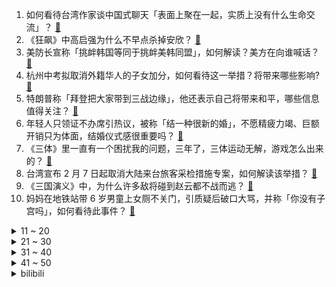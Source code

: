 1. 如何看待台湾作家谈中国式聊天「表面上聚在一起，实质上没有什么生命交流」？ [:link:](https://www.zhihu.com/question/580913063)
2. 《狂飙》中高启强为什么不早点杀掉安欣？ [:link:](https://www.zhihu.com/question/580904390)
3. 美防长宣称「挑衅韩国等同于挑衅美韩同盟」，如何解读？美方在向谁喊话？ [:link:](https://www.zhihu.com/question/581512405)
4. 杭州中考拟取消外籍华人的子女加分，如何看待这一举措？将带来哪些影响? [:link:](https://www.zhihu.com/question/581528106)
5. 特朗普称「拜登把大家带到三战边缘」，他还表示自己将带来和平，哪些信息值得关注？ [:link:](https://www.zhihu.com/question/581255652)
6. 年轻人只领证不办席引热议，被称「结一种很新的婚」，不愿精疲力竭、巨额开销只为体面，结婚仪式感很重要吗？ [:link:](https://www.zhihu.com/question/581088220)
7. 《三体》里一直有一个困扰我的问题，三年了，三体运动无解，游戏怎么出来的？ [:link:](https://www.zhihu.com/question/574854757)
8. 台湾宣布 2 月 7 日起取消大陆来台旅客采检措施专案，如何解读该举措？ [:link:](https://www.zhihu.com/question/581510935)
9. 《三国演义》中，为什么许多敌将碰到赵云都不战而逃？ [:link:](https://www.zhihu.com/question/501241464)
10. 妈妈在地铁站带 6 岁男童上女厕不关门，引质疑后破口大骂，并称「你没有子宫吗」，如何看待此事件？ [:link:](https://www.zhihu.com/question/581423038)
<details>
<summary>11 ~ 20</summary>

11. 一枚含有「铯-137」高放射性胶囊在澳大利亚遗失，2.5 米内长时间接触可致人死亡，哪些信息值得关注？ [:link:](https://www.zhihu.com/question/581320656)
12. 春节后超 5 成人选择业内跳槽，48% 职场人有换工作打算，当下就业环境如何？你是否有换工作的打算？ [:link:](https://www.zhihu.com/question/581329484)
13. 过年走娘家，父母当着所有人的面给孩子的压岁钱比我弟家的孩子少很多，我平时很孝顺，他们面上这样做对吗？ [:link:](https://www.zhihu.com/question/581197964)
14. 父亲教 10 岁儿子理财一年挣 1570 元，累计 50 元给孩子 10% 利息，如何看待该教育方式？ [:link:](https://www.zhihu.com/question/581338674)
15. 电视剧《狂飙》中你认为是哪一个点改变了高启强的一生？ [:link:](https://www.zhihu.com/question/581122615)
16. 媒体点评「专家称年轻时不应为钱选择工作」，称「这是正确的废话」，选工作时应该看重什么？ [:link:](https://www.zhihu.com/question/581515189)
17. 如何评价电影《流浪地球2》中王智的表现？ [:link:](https://www.zhihu.com/question/580183941)
18. 如何看待 2022 年手机出货量降至十年低谷，消费者为何不愿买？ [:link:](https://www.zhihu.com/question/581261452)
19. 如何看待女子去男友家被送「生男秘诀」行为？当事人称「很无语就扔了」，怎样从科学角度分析「生男秘诀」？ [:link:](https://www.zhihu.com/question/581310177)
20. 如何看待深圳 2022 年实现 GDP 3.24 万亿元，广州与深圳差距拉大至 3600 亿元？ [:link:](https://www.zhihu.com/question/581040923)
</details>
<details>
<summary>21 ~ 30</summary>

21. 毕业生，在薪资差别不大的情况下，比如500-1000，大公司好还是小公司好？ [:link:](https://www.zhihu.com/question/577284000)
22. 英前首相约翰逊称「普京曾用导弹威胁我，称能 1 分钟内袭击英国」，具体情况如何？如何看待？ [:link:](https://www.zhihu.com/question/581317542)
23. 发言称「建议不因钱选工作」专家实控多家公司，如何看待此观点？选择工作应看重什么？ [:link:](https://www.zhihu.com/question/581412870)
24. 一年级的女儿哭着说，我才刚刚7岁，为什么要做这么难的试卷？ [:link:](https://www.zhihu.com/question/581155237)
25. 工作后，你发现哪些方式可以提高工作效率？ [:link:](https://www.zhihu.com/question/42470807)
26. 工业机械为什么用气动而不是电动? [:link:](https://www.zhihu.com/question/342598633)
27. 2023 LPL 春季赛 UP 2:1 击败 AL 取赛季首胜，如何评价这场比赛？ [:link:](https://www.zhihu.com/question/581527246)
28. 男朋友父母对我们的事不闻不问，却对亲戚们个个很热情 ，是故意膈应我的吗？ [:link:](https://www.zhihu.com/question/573865387)
29. 2023 中科院《国际期刊预警名单》发布，28 本学术期刊有风险，有哪些信息值得关注？ [:link:](https://www.zhihu.com/question/581375556)
30. 韩寒式人才该不该被鼓励？ [:link:](https://www.zhihu.com/question/581106629)
</details>
<details>
<summary>31 ~ 40</summary>

31. 你认为写日记有什么意义？ [:link:](https://www.zhihu.com/question/578669354)
32. 流浪地球2，有些情节没看懂，谁能解答一下？ [:link:](https://www.zhihu.com/question/580359331)
33. 日本决定于 5 月 8 日将新冠下调为与季节性流感相同的「 5 类」，哪些信息值得关注？ [:link:](https://www.zhihu.com/question/580800579)
34. 工作做的很压抑，要离职吗？ [:link:](https://www.zhihu.com/question/581390004)
35. 小说《流浪地球》里的「飞船派」的计划可行吗？ [:link:](https://www.zhihu.com/question/580758731)
36. 汽车油量剩余多少时适合加油？ [:link:](https://www.zhihu.com/question/569469560)
37. 山东泰山球员戴琳在直播中被曝参与赌球，戴琳回应「从未参与任何赌球，愿接受一切调查」，如何评价这一事件？ [:link:](https://www.zhihu.com/question/581371557)
38. 什么时候你开始意识到父母需要你的照顾了？ [:link:](https://www.zhihu.com/question/489379754)
39. 家里冰箱不够用，是换冰箱还是买个小冷柜好呢？ [:link:](https://www.zhihu.com/question/332833652)
40. 西工大翼身融合民机试飞成功，相关技术研究取得重大突破，还有哪些信息值得关注？ [:link:](https://www.zhihu.com/question/581423561)
</details>
<details>
<summary>41 ~ 50</summary>

41. 在你看来，2022苦吗？ [:link:](https://www.zhihu.com/question/579001981)
42. 如何看待调查称三成离婚与一方沉迷手机有关，且手机支付或导致夫妻经济事实分离？ [:link:](https://www.zhihu.com/question/581236024)
43. 父母应不应该接受孩子的平庸？ [:link:](https://www.zhihu.com/question/577649830)
44. 和与自己观点不同的人争辩，为什么自己会很生气？ [:link:](https://www.zhihu.com/question/578922652)
45. 一天中什么时间段跑步比较好？ [:link:](https://www.zhihu.com/question/576777465)
46. 胡鑫宇家属透露搜寻细节「曾搜索过粮库，未到达遗体发现点，暂未收到录音笔内容」，还有哪些信息值得关注？ [:link:](https://www.zhihu.com/question/581407803)
47. 为什么大家都认为国外留学很水很轻松？ [:link:](https://www.zhihu.com/question/580643256)
48. 如何评价宋威龙、井柏然主演的古装悬疑剧《君子盟》（《张公案》）？ [:link:](https://www.zhihu.com/question/581269414)
49. 在装修房屋时，可以在哪些细节增加家的「温馨度」？ [:link:](https://www.zhihu.com/question/581144150)
50. 想了解整个希腊神话故事和体系（包括个别的人物故事）有哪些书籍推荐？ [:link:](https://www.zhihu.com/question/570563898)
</details><details>
<summary>bilibili</summary>

1. 【时代少年团】「乌托邦乐园」《烟花升停在星夜》纯享版 [:link:](//www.bilibili.com/video/BV1yd4y1H7Xq)
2. 【warma爆炸电台】曾经性格阴沉的我正在分享创作心得与日常【第十一期】 [:link:](//www.bilibili.com/video/BV1Ex4y177xd)
3. 我留得住大肠本味，却留不住你 [:link:](//www.bilibili.com/video/BV1kR4y1b7ad)
4. 禁止废话：为什么火车的铁轨不能摸？涨知识了 [:link:](//www.bilibili.com/video/BV18s4y147Qo)
5. 1万张流浪地球的票根，让我看到了中国电影的希望 [:link:](//www.bilibili.com/video/BV1tR4y1b7wM)
6. 求问九转大肠的出处是哪里？ [:link:](//www.bilibili.com/video/BV1FM4y197X1)
7. 有山先生锐评《满江红》，大言炎炎，暴论迭出 [:link:](//www.bilibili.com/video/BV1uP4y167Tm)
8. 高中生，相信我，它会让你离清华近一点。 [:link:](//www.bilibili.com/video/BV1Xv4y167WD)
9. 《又又又开业了》 [:link:](//www.bilibili.com/video/BV1ov4y167GC)
10. 骑行东北受伤后休息的第五天，和大家聊聊天，后天出发，本集时间长慎入 [:link:](//www.bilibili.com/video/BV1mY411Q7H1)
<details>
<summary>11 ~ 20</summary>

11. 理发师回农村给爸爸剪了个“父子情深”的发型... [:link:](//www.bilibili.com/video/BV1q84y1L7Fd)
12. 在漫展上看到社畜二次元跳《这么可爱真是抱歉》 [:link:](//www.bilibili.com/video/BV1AY411Q7xk)
13. 悠悠球挑战——双球离线 [:link:](//www.bilibili.com/video/BV1FT411C7jC)
14. RUN [:link:](//www.bilibili.com/video/BV1wT41117BD)
15. 【明日方舟】“生息演算”入门攻略！开局技巧+关卡详解！（更新中）《明日方舟》|魔法Zc目录 [:link:](//www.bilibili.com/video/BV1nx4y1E7qx)
16. 网课平板玩奥特曼格斗，一会儿功夫3000块冇了？ [:link:](//www.bilibili.com/video/BV1ZY411D7sk)
17. 人类艺术美学图鉴 [:link:](//www.bilibili.com/video/BV1iy4y197mU)
18. 只因知道了这15个神级网站，就能白嫖全世界资源！照片/壁纸/AI语音/音频视频素材/图标/插画/字体/电子书/画作/地图 [:link:](//www.bilibili.com/video/BV1nR4y1h7WM)
19. 《关于我自己出钱包场请亲朋好友看流浪地球2这件事》 [:link:](//www.bilibili.com/video/BV1QM411v7ji)
20. 【原神】  不  像  演  的  2 [:link:](//www.bilibili.com/video/BV1fM4y1X7ow)
</details>
<details>
<summary>21 ~ 30</summary>

21. “光头强活到现在也是奇迹了” [:link:](//www.bilibili.com/video/BV18R4y1h7YB)
22. 你愿意回到8年前的利刃华尔兹吗？ [:link:](//www.bilibili.com/video/BV15A411C7yU)
23. 流浪地球2 阿鲲 550W/Moss音乐创作故事 [:link:](//www.bilibili.com/video/BV11y4y197YT)
24. 广东人在这方面是如何做到这么统一的 [:link:](//www.bilibili.com/video/BV1B24y1z7Bv)
25. “活着的意义，就是活着本身”｜致敬每一个努力活着的你和我。 [:link:](//www.bilibili.com/video/BV1fD4y1E7cj)
26. 60级究极鼠王，玩2年不刷圣遗物，看完号整个人都不正常了！ [:link:](//www.bilibili.com/video/BV1bG4y1M7p5)
27. 《麻麻，你再不起床猫猫就要饿死了》 [:link:](//www.bilibili.com/video/BV15T411o792)
28. 可爱的NE555芯片踩点行走五分钟 [:link:](//www.bilibili.com/video/BV1SG4y1Q7zQ)
29. ⚡本 草 肛 目⚡ [:link:](//www.bilibili.com/video/BV1Z3411R7o9)
30. 【大肠说唱】这个比赛缺乏原汁原味的操作 [:link:](//www.bilibili.com/video/BV1s841137EP)
</details>
<details>
<summary>31 ~ 40</summary>

31. 没想过能在国内拍到这台GT40 [:link:](//www.bilibili.com/video/BV1DY411D7DX)
32. 明日方舟PRTS终端开机动画+音效 [附安装教程] [:link:](//www.bilibili.com/video/BV1uT411C7e4)
33. 听说“九转大肠”制作难度挺大？今儿个我来试试水。 [:link:](//www.bilibili.com/video/BV1DT411o76h)
34. 这玩意怎么能失传呢！！！？ [:link:](//www.bilibili.com/video/BV18T411o7TT)
35. 侦破凶案 我的世界永恒的MC生存 二周目EP9 [:link:](//www.bilibili.com/video/BV1Ys4y1s7cM)
36. 李信炽霜斩五杀！铁根我用食力说话！ [:link:](//www.bilibili.com/video/BV1Qv4y1672Q)
37. 全程卧槽！一位中国玩家暴肝3年璃月港海灯节！月色很美独身一人 [:link:](//www.bilibili.com/video/BV1Ud4y1H7mH)
38. 他比大熊猫还珍贵，唯一能为2700万中国人守住底线的，手语律师唐帅 [:link:](//www.bilibili.com/video/BV1q24y1z7KT)
39. 《流浪地球3之刘培强和moss的禁忌之恋》【鉴定网络热门奇葩小说】 [:link:](//www.bilibili.com/video/BV1Cy4y1Q7SL)
40. 【流浪地球2\4K\60帧】太空电梯超燃混剪！全网最清晰流畅 [:link:](//www.bilibili.com/video/BV1K84y1L7Nb)
</details>
<details>
<summary>41 ~ 50</summary>

41. 当你尝试将虚假广告做成游戏... [:link:](//www.bilibili.com/video/BV1Gs4y1s7Jf)
42. 当你能做到运用自如的时候 [:link:](//www.bilibili.com/video/BV18A411C7wt)
43. 让73岁姥爷猜原神角色性别 [:link:](//www.bilibili.com/video/BV1zD4y1E7H5)
44. 故乡巨变13年对比 [:link:](//www.bilibili.com/video/BV1yY4y1o7oz)
45. 大庆赶海，退潮后发现一根大海葵藏在沙中，挖出来比胳膊还长 [:link:](//www.bilibili.com/video/BV1mA411k7TS)
46. 长话短说，中国电影需要《流浪地球》！ [:link:](//www.bilibili.com/video/BV1Hv4y167Ge)
47. ‌‍‎ [:link:](//www.bilibili.com/video/BV1GG4y1M713)
48. 我 造 了 一 条 龙 [:link:](//www.bilibili.com/video/BV1cY411Q7VZ)
49. 开 床 去 旅 行 [:link:](//www.bilibili.com/video/BV1gM4y197ii)
50. 投诉4S店却接到自家领导的电话？隐私如何泄露？【慧小媛】 [:link:](//www.bilibili.com/video/BV1WD4y1J7n9)
</details>
<details>
<summary>51 ~ 60</summary>

51. 今天的功德又笑没了 [:link:](//www.bilibili.com/video/BV1WM4y197EF)
52. 【硬核】一口气了解通货膨胀 [:link:](//www.bilibili.com/video/BV1KP4y1678m)
53. 都是黑科技！ [:link:](//www.bilibili.com/video/BV1yY411Q7kr)
54. 雷电将军折纸教程，一张纸不剪不拼 [:link:](//www.bilibili.com/video/BV1oA411k7J2)
55. 给年轻的巴西烤肉自助餐上一课！ [:link:](//www.bilibili.com/video/BV1s84y177dy)
56. 皮特登顶世一猎后结算动画流出 [:link:](//www.bilibili.com/video/BV1PM411B7iw)
57. 耍把戏 但是开学 [:link:](//www.bilibili.com/video/BV1K341197cc)
58. 06女高寒假被分手悲愤交加写出原创melody《写完情歌就分手》 刚给他写完情歌就被分手什么体验？ [:link:](//www.bilibili.com/video/BV1A24y167R2)
59. 竞技场之战 [:link:](//www.bilibili.com/video/BV1VY4y1d7V4)
60. 尖子班如何拒绝别人… [:link:](//www.bilibili.com/video/BV15Y4y1d7GN)
</details>
<details>
<summary>61 ~ 70</summary>

61. 主播，你能倒立咬打火机吗...... [:link:](//www.bilibili.com/video/BV1JR4y1h7Sf)
62. 漫展上出现的熟悉街道 [:link:](//www.bilibili.com/video/BV1PM411B7XG)
63. 怎样给监狱里的家人们送东西 [:link:](//www.bilibili.com/video/BV1Z24y1z7DC)
64. B  站  等  级  现  状  (惊悚版) [:link:](//www.bilibili.com/video/BV13T411175W)
65. 过年小游戏之《答非所问》 [:link:](//www.bilibili.com/video/BV13T411o7FN)
66. 《光与夜之恋》情热至深活动PV：Tempted Heart [:link:](//www.bilibili.com/video/BV1mT411o71Y)
67. 《对接成功》4.0 [:link:](//www.bilibili.com/video/BV1iG4y1Q7cf)
68. 我还原了MC所有的生物群系！！！ [:link:](//www.bilibili.com/video/BV1F8411G7dN)
69. 花了3000多定制的就一发的烟花，效果简直太震撼 [:link:](//www.bilibili.com/video/BV1gs4y1s79B)
70. “这首《冬の花》，讲述鬼畜区的过去、现在和将来” [:link:](//www.bilibili.com/video/BV1r34y1f7rg)
</details>
<details>
<summary>71 ~ 80</summary>

71. 九十万粉丝感谢！！！！！ [:link:](//www.bilibili.com/video/BV1NT411Z7TF)
72. 九 转 大 肠 D L C [:link:](//www.bilibili.com/video/BV1j8411G78o)
73. 刘慈欣如何看待《流浪地球2》和电视剧《三体》 [:link:](//www.bilibili.com/video/BV19841137Cf)
74. 疑似ikun新暗号流出 [:link:](//www.bilibili.com/video/BV1x34y1f7oT)
75. 英国人在中国农村吃席，从没见过这种场面！ [:link:](//www.bilibili.com/video/BV1Py4y1R7SM)
76. 阴阳师奥妙季·2023新春会 [:link:](//www.bilibili.com/video/BV1Ys4y147Ko)
77. 开局小年费！拿下王之哈莫！从零开始的赛尔号#1 [:link:](//www.bilibili.com/video/BV1Y84y1L7nX)
78. 盘点96个明星&UP主服装品牌，谁在割韭菜? [:link:](//www.bilibili.com/video/BV1BY411Q72n)
79. 接受粉丝挑战的第130天 山姆超市！ [:link:](//www.bilibili.com/video/BV1X84y1L7zE)
80. 九转大肠，但是米哈游 [:link:](//www.bilibili.com/video/BV1Qy4y197xS)
</details>
<details>
<summary>81 ~ 90</summary>

81. baby这不是纽约，这是东北 [:link:](//www.bilibili.com/video/BV1EA411C7ff)
82. 遭了，封印要解除啦！！！ [:link:](//www.bilibili.com/video/BV1cM411i7MN)
83. 暴雪主播现状！曾经的“炉石春哥”，如今进厂烧电焊 [:link:](//www.bilibili.com/video/BV1uG4y1M71S)
84. 【明日方舟】"摆嫖流"3小时速刷帕拉斯皮肤打法，低配萌新没人也能刷，生息演算沙中之火开局与越狱技巧 [:link:](//www.bilibili.com/video/BV15G4y1M7qg)
85. 明日方舟 生息演算 全视野关卡地图 [:link:](//www.bilibili.com/video/BV1ST411o7Ce)
86. NCT 127《Ay-Yo》MV [:link:](//www.bilibili.com/video/BV1t341197eu)
87. 在枪战中偷了老外的弹匣！ [:link:](//www.bilibili.com/video/BV1DM411q78V)
88. 这惊心动魄的展开！电视剧也不敢这么拍 [:link:](//www.bilibili.com/video/BV1oP4y1z78Z)
89. 【基德】用力爱了20年后，我的生活彻底崩溃 [:link:](//www.bilibili.com/video/BV1Ss4y1s7up)
90. 永远的26岁喵雪儿｜做逍遥猫仙，去喵星过元宵去啦 [:link:](//www.bilibili.com/video/BV1ox4y177fC)
</details>
<details>
<summary>91 ~ 100</summary>

91. 海绵宝宝过生日带着派大星上岸玩耍，差点生日变忌日 [:link:](//www.bilibili.com/video/BV1q24y1z71x)
92. 春节小妙招 [:link:](//www.bilibili.com/video/BV12M411v7Er)
93. 中国古代史知识点速记之元朝 [:link:](//www.bilibili.com/video/BV1CD4y1J7zt)
94. 【原神整活】钟离：大家都抢着买单…人呢？？ [:link:](//www.bilibili.com/video/BV1d3411X7RR)
95. 哈哈哈哈哈啊？？？【不要笑挑战】 [:link:](//www.bilibili.com/video/BV1iT411o7Gi)
96. 春节档唯一0差评电影！你可以永远相信《熊出没：伴我熊芯》 [:link:](//www.bilibili.com/video/BV1Y24y1z7ME)
97. 文  成  来  啦 ！ ！ ！ [:link:](//www.bilibili.com/video/BV1YG4y1S7se)
98. 《动物迷惑行为大赏139》 [:link:](//www.bilibili.com/video/BV1qy4y197aE)
99. 当我挑战一天做完一本化学高考五三...... [:link:](//www.bilibili.com/video/BV1HY4y1R7Rr)
100. 阿牛小卖部里“下水道の小生物”究竟什么味道？？？ [:link:](//www.bilibili.com/video/BV1kY411D7YA)
</details></details>
